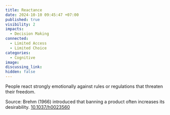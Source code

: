 ```yaml
---
title: Reactance
date: 2024-10-10 09:45:47 +07:00
published: true
visibility: 2
impacts:
  - Decision Making
connected:
  - Limited Access
  - Limited Choice
categories:
  - Cognitive
image: 
discussing_link: 
hidden: false
---
```


People react strongly emotionally against rules or regulations that threaten their freedom.

Source: Brehm (1966) introduced that banning a product often increases its desirability.
[10.1037/h0023560](https://doi.org/10.1037/h0023560)